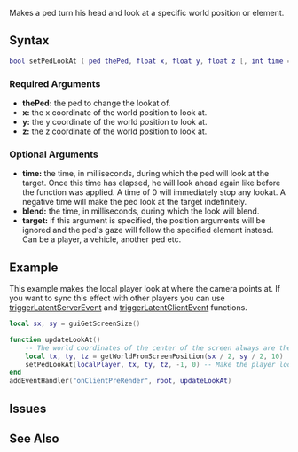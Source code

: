 Makes a ped turn his head and look at a specific world position or element.

Syntax
------

``` lua
bool setPedLookAt ( ped thePed, float x, float y, float z [, int time = 3000 [, int blend = 1000 ], element target = nil ] )
```

### Required Arguments

-   **thePed:** the ped to change the lookat of.
-   **x:** the x coordinate of the world position to look at.
-   **y:** the y coordinate of the world position to look at.
-   **z:** the z coordinate of the world position to look at.

### Optional Arguments

-   **time:** the time, in milliseconds, during which the ped will look at the target. Once this time has elapsed, he will look ahead again like before the function was applied. A time of 0 will immediately stop any lookat. A negative time will make the ped look at the target indefinitely.
-   **blend:** the time, in milliseconds, during which the look will blend.
-   **target:** if this argument is specified, the position arguments will be ignored and the ped's gaze will follow the specified element instead. Can be a player, a vehicle, another ped etc.

Example
-------

This example makes the local player look at where the camera points at. If you want to sync this effect with other players you can use [triggerLatentServerEvent](/docs/triggerLatentServerEvent.md "wikilink") and [triggerLatentClientEvent](/triggerLatentClientEvent.md "wikilink") functions.

``` lua
local sx, sy = guiGetScreenSize()

function updateLookAt()
    -- The world coordinates of the center of the screen always are the point where the camera really looks at, so get them.
    local tx, ty, tz = getWorldFromScreenPosition(sx / 2, sy / 2, 10)
    setPedLookAt(localPlayer, tx, ty, tz, -1, 0) -- Make the player look that coordinates
end
addEventHandler("onClientPreRender", root, updateLookAt)
```

Issues
------

See Also
--------
